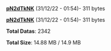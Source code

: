 [**pN2dTkNK**](/data/pN2dTkNK.txt) (31/12/22 - 01:54)- 311 bytes

[**pN2dTkNK**](/data/pN2dTkNK.txt) (31/12/22 - 01:54)- 311 bytes

**Total Datas**: 2342

**Total Size**: 14.88 MB / 14.9 MB